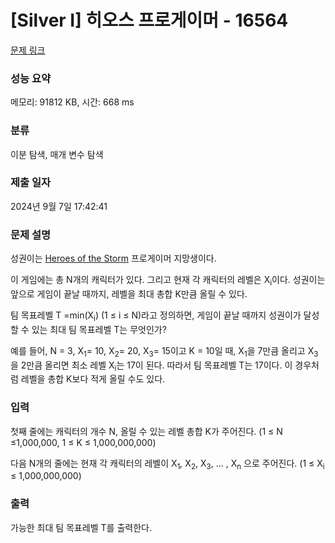 # [Silver I] 히오스 프로게이머 - 16564 

[문제 링크](https://www.acmicpc.net/problem/16564) 

### 성능 요약

메모리: 91812 KB, 시간: 668 ms

### 분류

이분 탐색, 매개 변수 탐색

### 제출 일자

2024년 9월 7일 17:42:41

### 문제 설명

<p>성권이는 <a href="https://heroesofthestorm.com/">Heroes of the Storm</a> 프로게이머 지망생이다.</p>

<p>이 게임에는 총 N개의 캐릭터가 있다. 그리고 현재 각 캐릭터의 레벨은 X<sub>i</sub>이다. 성권이는 앞으로 게임이 끝날 때까지, 레벨을 최대 총합 K만큼 올릴 수 있다.</p>

<p>팀 목표레벨 T =min(X<sub>i</sub>) (1 ≤ i ≤ N)라고 정의하면, 게임이 끝날 때까지 성권이가 달성할 수 있는 최대 팀 목표레벨 T는 무엇인가?</p>

<p>예를 들어, N = 3, X<sub>1</sub>= 10, X<sub>2</sub>= 20, X<sub>3</sub>= 15이고 K = 10일 때, X<sub>1</sub>을 7만큼 올리고 X<sub>3</sub>을 2만큼 올리면 최소 레벨 X<sub>i</sub>는 17이 된다. 따라서 팀 목표레벨 T는 17이다. 이 경우처럼 레벨을 총합 K보다 적게 올릴 수도 있다.</p>

### 입력 

 <p>첫째 줄에는 캐릭터의 개수 N, 올릴 수 있는 레벨 총합 K가 주어진다. (1 ≤ N ≤1,000,000, 1 ≤ K ≤ 1,000,000,000)</p>

<p>다음 N개의 줄에는 현재 각 캐릭터의 레벨이 X<sub>1</sub><em>, </em>X<sub>2</sub>, X<sub>3</sub>, ... , X<sub>n</sub> 으로 주어진다. (1 ≤ X<sub>i</sub> ≤ 1,000,000,000)</p>

### 출력 

 <p>가능한 최대 팀 목표레벨 T를 출력한다.</p>

